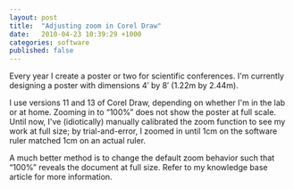 ```yaml
---
layout: post
title:  "Adjusting zoom in Corel Draw"
date:   2010-04-23 10:39:29 +1000
categories: software
published: false
---
```


Every year I create a poster or two for scientific conferences. I'm currently designing a poster with dimensions 4′ by 8′ (1.22m by 2.44m).

I use versions 11 and 13 of Corel Draw, depending on whether I'm in the lab or at home. Zooming in to “100%” does not show the poster at full scale. Until now, I've (idiotically) manually calibrated the zoom function to see my work at full size; by trial-and-error, I zoomed in until 1cm on the software ruler matched 1cm on an actual ruler.

A much better method is to change the default zoom behavior such that “100%” reveals the document at full size. Refer to my knowledge base article for more information.
